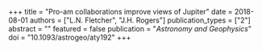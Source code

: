 +++
title = "Pro-am collaborations improve views of Jupiter"
date = 2018-08-01
authors = ["L.N. Fletcher", "J.H. Rogers"]
publication_types = ["2"]
abstract = ""
featured = false
publication = "*Astronomy and Geophysics*"
doi = "10.1093/astrogeo/aty192"
+++

